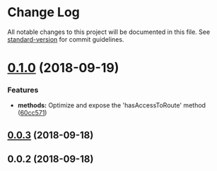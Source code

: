 # Change Log

All notable changes to this project will be documented in this file. See [standard-version](https://github.com/conventional-changelog/standard-version) for commit guidelines.

<a name="0.1.0"></a>
# [0.1.0](https://github.com/neikvon/vue-role-manager/compare/v0.0.3...v0.1.0) (2018-09-19)


### Features

* **methods:** Optimize and expose the 'hasAccessToRoute' method ([60cc571](https://github.com/neikvon/vue-role-manager/commit/60cc571))



<a name="0.0.3"></a>
## [0.0.3](https://github.com/neikvon/vue-role-manager/compare/v0.0.2...v0.0.3) (2018-09-18)



<a name="0.0.2"></a>
## 0.0.2 (2018-09-18)
